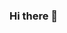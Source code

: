 ### Hi there 👋

<!--
**blackALT/blackALT** is a ✨ _special_ ✨ repository because its `README.md` (this file) appears on your GitHub profile.

- 🔭 I’m currently working with security information
- 🌱 I'm currently learning software engineering, architecture and development
- 👯 I’m looking to collaborate on DevSecOps
- 💬 Ask me about security, development, writing and astronomy
- 📫 How to reach me: @wanessao_0
- 😄 Nickname: Wan
- ⚡ Fun fact: I'm a proud fan about t-shaped knowledge! Here we go
-->

